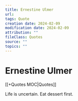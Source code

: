 ```yaml
---
title: Ernestine Ulmer
url: 
tags: Quote
creation date: 2024-02-09
modification date: 2024-02-09
attribution: ""
fileClass: Quotes
source: ""
topics: ""
---
```


# Ernestine Ulmer

[[+Quotes MOC|Quotes]]

Life is uncertain. Eat dessert first.

